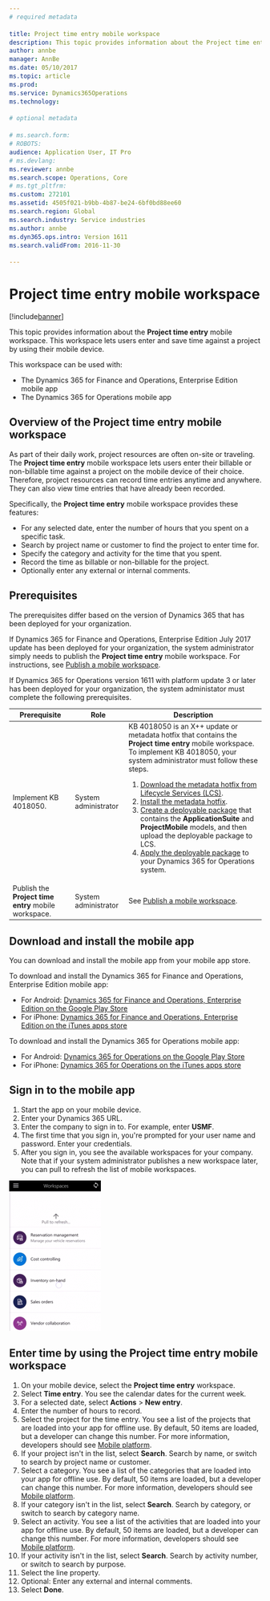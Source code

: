 ```yaml
---
# required metadata

title: Project time entry mobile workspace 
description: This topic provides information about the Project time entry mobile workspace. This workspace lets users enter and save time against a project by using their mobile device.
author: annbe
manager: AnnBe
ms.date: 05/10/2017
ms.topic: article
ms.prod: 
ms.service: Dynamics365Operations
ms.technology: 

# optional metadata

# ms.search.form: 
# ROBOTS: 
audience: Application User, IT Pro
# ms.devlang: 
ms.reviewer: annbe
ms.search.scope: Operations, Core
# ms.tgt_pltfrm: 
ms.custom: 272101
ms.assetid: 4505f021-b9bb-4b87-be24-6bf0bd88ee60
ms.search.region: Global
ms.search.industry: Service industries
ms.author: annbe
ms.dyn365.ops.intro: Version 1611
ms.search.validFrom: 2016-11-30

---
```


# Project time entry mobile workspace

[!include[banner](../includes/banner.md)]



This topic provides information about the **Project time entry** mobile workspace. This workspace lets users enter and save time against a project by using their mobile device.

This workspace can be used with:
- The Dynamics 365 for Finance and Operations, Enterprise Edition mobile app
- The Dynamics 365 for Operations mobile app


Overview of the Project time entry mobile workspace
---------------------------------------------------

As part of their daily work, project resources are often on-site or traveling. The **Project time entry** mobile workspace lets users enter their billable or non-billable time against a project on the mobile device of their choice. Therefore, project resources can record time entries anytime and anywhere. They can also view time entries that have already been recorded. 

Specifically, the **Project time entry** mobile workspace provides these features:

-   For any selected date, enter the number of hours that you spent on a specific task.
-   Search by project name or customer to find the project to enter time for.
-   Specify the category and activity for the time that you spent.
-   Record the time as billable or non-billable for the project.
-   Optionally enter any external or internal comments.

## Prerequisites
The prerequisites differ based on the version of Dynamics 365 that has been deployed for your organization.

If Dynamics 365 for Finance and Operations, Enterprise Edition July 2017 update has been deployed for your organization, the system administrator simply needs to publish the **Project time entry** mobile workspace. For instructions, see [Publish a mobile workspace](/dynamics365/operations/dev-itpro/mobile-apps/publish-mobile-workspace).

If Dynamics 365 for Operations version 1611 with platform update 3 or later has been deployed for your organization, the system administator must complete the following prerequisites. 

<table>

<thead>
<tr class="header">
<th>Prerequisite</th>
<th>Role</th>
<th>Description</th>
</tr>
</thead>
<tbody>

<tr class="odd">
<td>Implement KB 4018050.</td>
<td>System administrator</td>
<td>KB 4018050 is an X++ update or metadata hotfix that contains the <strong>Project time entry</strong> mobile workspace. To implement KB 4018050, your system administrator must follow these steps.
<ol>
<li><a href="/dynamics365/operations/dev-itpro/migration-upgrade/download-hotfix-lcs">Download the metadata hotfix from Lifecycle Services (LCS)</a>.</li>
<li><a href="/dynamics365/operations/dev-itpro/migration-upgrade/install-metadata-hotfix-package">Install the metadata hotfix</a>.</li>
<li><a href="/dynamics365/operations/dev-itpro/deployment/create-apply-deployable-package">Create a deployable package</a> that contains the <strong>ApplicationSuite</strong> and <strong>ProjectMobile</strong> models, and then upload the deployable package to LCS.</li>
<li><a href="/dynamics365/operations/dev-itpro/deployment/apply-deployable-package-system">Apply the deployable package</a> to your Dynamics 365 for Operations system.</li>
</ol></td>
</tr>
<tr class="even">
<td>Publish the <strong>Project time entry</strong> mobile workspace.</td>
<td>System administrator</td>
<td>See <a href="/dynamics365/operations/dev-itpro/mobile-apps/publish-mobile-workspace">Publish a mobile workspace</a>.</td>
</tr>
</tbody>
</table>


## Download and install the mobile app
You can download and install the mobile app from your mobile app store.

To download and install the Dynamics 365 for Finance and Operations, Enterprise Edition mobile app:

-   For Android: [Dynamics 365 for Finance and Operations, Enterprise Edition on the Google Play Store](https://go.microsoft.com/fwlink/?linkid=850662)
-   For iPhone: [Dynamics 365 for Finance and Operations, Enterprise Edition on the iTunes apps store](https://go.microsoft.com/fwlink/?linkid=850663)

To download and install the Dynamics 365 for Operations mobile app:

-   For Android: [Dynamics 365 for Operations on the Google Play Store](https://play.google.com/store/apps/details?id=com.microsoft.dynamics365.operations.mobile)
-   For iPhone: [Dynamics 365 for Operations on the iTunes apps store](https://itunes.apple.com/us/app/dynamics-365-for-operations/id1180836730?mt=8)

## Sign in to the mobile app
1.  Start the app on your mobile device.
2.  Enter your Dynamics 365 URL.
3.  Enter the company to sign in to. For example, enter **USMF**.
4.  The first time that you sign in, you're prompted for your user name and password. Enter your credentials.
5.  After you sign in, you see the available workspaces for your company. Note that if your system administrator publishes a new workspace later, you can pull to refresh the list of mobile workspaces.

[![Pull to refresh](./media/pull-to-refresh-list-of-workspaces-183x300.png)](./media/pull-to-refresh-list-of-workspaces.png)

## Enter time by using the Project time entry mobile workspace
1.  On your mobile device, select the **Project time entry** workspace.
2.  Select **Time entry**. You see the calendar dates for the current week.
3.  For a selected date, select **Actions** &gt; **New entry**.
4.  Enter the number of hours to record.
5.  Select the project for the time entry. You see a list of the projects that are loaded into your app for offline use. By default, 50 items are loaded, but a developer can change this number. For more information, developers should see [Mobile platform](/dynamics365/operations/dev-itpro/mobile-apps/mobile-platform).
6.  If your project isn't in the list, select **Search**. Search by name, or switch to search by project name or customer.
7.  Select a category. You see a list of the categories that are loaded into your app for offline use. By default, 50 items are loaded, but a developer can change this number. For more information, developers should see [Mobile platform](/dynamics365/operations/dev-itpro/mobile-apps/mobile-platform).
8.  If your category isn't in the list, select **Search**. Search by category, or switch to search by category name.
9.  Select an activity. You see a list of the activities that are loaded into your app for offline use. By default, 50 items are loaded, but a developer can change this number. For more information, developers should see [Mobile platform](/dynamics365/operations/dev-itpro/mobile-apps/mobile-platform).
10. If your activity isn't in the list, select **Search**. Search by activity number, or switch to search by purpose.
11. Select the line property.
12. Optional: Enter any external and internal comments.
13. Select **Done**.





